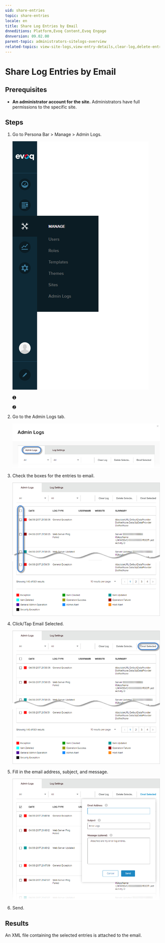 ```yaml
---
uid: share-entries
topic: share-entries
locale: en
title: Share Log Entries by Email
dnneditions: Platform,Evoq Content,Evoq Engage
dnnversion: 09.02.00
parent-topic: administrators-sitelogs-overview
related-topics: view-site-logs,view-entry-details,clear-log,delete-entries,add-event-type,edit-logged-event-type,delete-logged-event-type,toggle-logging-for-event-type,configure-notices
---
```


# Share Log Entries by Email

## Prerequisites

*   **An administrator account for the site.** Administrators have full permissions to the specific site.

## Steps

1.  Go to Persona Bar \> Manage \> Admin Logs.
    
    ![Persona Bar > Manage > Admin Logs](/images/scr-pbar-host-Manage-E91.png)
    
    ➊
    
    ➋
    
2.  Go to the Admin Logs tab.
    
    ![Admin Logs](/images/scr-pbtabs-host-Manage-AdminLogs-AdminLogs-E90.png)
    
3.  Check the boxes for the entries to email.
    
      
    
    ![](/images/scr-AdminLogs-adminlogslist-checkboxes-E90.png)
    
      
    
4.  Click/Tap Email Selected.
    
      
    
    ![](/images/scr-AdminLogs-adminlogslist-email-selected-buttons-E90.png)
    
      
    
5.  Fill in the email address, subject, and message.
    
      
    
    ![](/images/scr-AdminLogs-adminlogs-fill-email-info-E90.png)
    
      
    
6.  Send.

## Results

An XML file containing the selected entries is attached to the email.